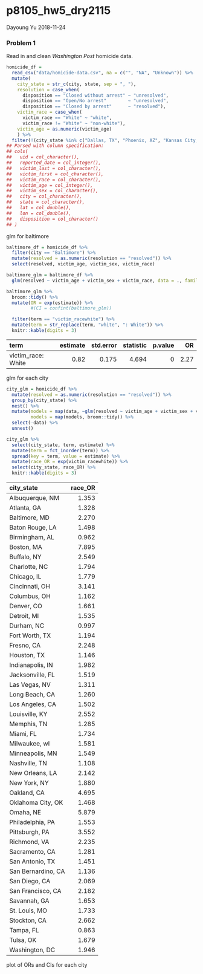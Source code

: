 p8105\_hw5\_dry2115
================
Dayoung Yu
2018-11-24

### Problem 1

Read in and clean *Washington Post* homicide data.

``` r
homicide_df = 
  read_csv("data/homicide-data.csv", na = c("", "NA", "Unknown")) %>%
  mutate(
    city_state = str_c(city, state, sep = ", "),
    resolution = case_when(
      disposition == "Closed without arrest" ~ "unresolved",
      disposition == "Open/No arrest"        ~ "unresolved",
      disposition == "Closed by arrest"      ~ "resolved"),
    victim_race = case_when(
      victim_race == "White" ~ "white",
      victim_race != "White" ~ "non-white"),
    victim_age = as.numeric(victim_age)
    ) %>%
  filter(!(city_state %in% c("Dallas, TX", "Phoenix, AZ", "Kansas City, MO", "Tulsa, AL")))
## Parsed with column specification:
## cols(
##   uid = col_character(),
##   reported_date = col_integer(),
##   victim_last = col_character(),
##   victim_first = col_character(),
##   victim_race = col_character(),
##   victim_age = col_integer(),
##   victim_sex = col_character(),
##   city = col_character(),
##   state = col_character(),
##   lat = col_double(),
##   lon = col_double(),
##   disposition = col_character()
## )
```

glm for baltimore

``` r
baltimore_df = homicide_df %>%
  filter(city == "Baltimore") %>%
  mutate(resolved = as.numeric(resolution == "resolved")) %>%
  select(resolved, victim_age, victim_sex, victim_race)

baltimore_glm = baltimore_df %>%
  glm(resolved ~ victim_age + victim_sex + victim_race, data = ., family = binomial())

baltimore_glm %>% 
  broom::tidy() %>%
  mutate(OR = exp(estimate)) %>%
         #(CI = confint(baltimore_glm))

  filter(term == "victim_racewhite") %>%
  mutate(term = str_replace(term, "white", ": White")) %>%
  knitr::kable(digits = 3)
```

| term                |  estimate|  std.error|  statistic|  p.value|    OR|
|:--------------------|---------:|----------:|----------:|--------:|-----:|
| victim\_race: White |      0.82|      0.175|      4.694|        0|  2.27|

glm for each city

``` r
city_glm = homicide_df %>%
  mutate(resolved = as.numeric(resolution == "resolved")) %>%
  group_by(city_state) %>%
  nest() %>%
  mutate(models = map(data, ~glm(resolved ~ victim_age + victim_sex + victim_race, data = ., family = binomial())),
         models = map(models, broom::tidy)) %>%
  select(-data) %>%
  unnest()

city_glm %>%
  select(city_state, term, estimate) %>%
  mutate(term = fct_inorder(term)) %>%
  spread(key = term, value = estimate) %>%
  mutate(race_OR = exp(victim_racewhite)) %>%
  select(city_state, race_OR) %>%
  knitr::kable(digits = 3)
```

| city\_state        |  race\_OR|
|:-------------------|---------:|
| Albuquerque, NM    |     1.353|
| Atlanta, GA        |     1.328|
| Baltimore, MD      |     2.270|
| Baton Rouge, LA    |     1.498|
| Birmingham, AL     |     0.962|
| Boston, MA         |     7.895|
| Buffalo, NY        |     2.549|
| Charlotte, NC      |     1.794|
| Chicago, IL        |     1.779|
| Cincinnati, OH     |     3.141|
| Columbus, OH       |     1.162|
| Denver, CO         |     1.661|
| Detroit, MI        |     1.535|
| Durham, NC         |     0.997|
| Fort Worth, TX     |     1.194|
| Fresno, CA         |     2.248|
| Houston, TX        |     1.146|
| Indianapolis, IN   |     1.982|
| Jacksonville, FL   |     1.519|
| Las Vegas, NV      |     1.311|
| Long Beach, CA     |     1.260|
| Los Angeles, CA    |     1.502|
| Louisville, KY     |     2.552|
| Memphis, TN        |     1.285|
| Miami, FL          |     1.734|
| Milwaukee, wI      |     1.581|
| Minneapolis, MN    |     1.549|
| Nashville, TN      |     1.108|
| New Orleans, LA    |     2.142|
| New York, NY       |     1.880|
| Oakland, CA        |     4.695|
| Oklahoma City, OK  |     1.468|
| Omaha, NE          |     5.879|
| Philadelphia, PA   |     1.553|
| Pittsburgh, PA     |     3.552|
| Richmond, VA       |     2.235|
| Sacramento, CA     |     1.281|
| San Antonio, TX    |     1.451|
| San Bernardino, CA |     1.136|
| San Diego, CA      |     2.069|
| San Francisco, CA  |     2.182|
| Savannah, GA       |     1.653|
| St. Louis, MO      |     1.733|
| Stockton, CA       |     2.662|
| Tampa, FL          |     0.863|
| Tulsa, OK          |     1.679|
| Washington, DC     |     1.946|

plot of ORs and CIs for each city
